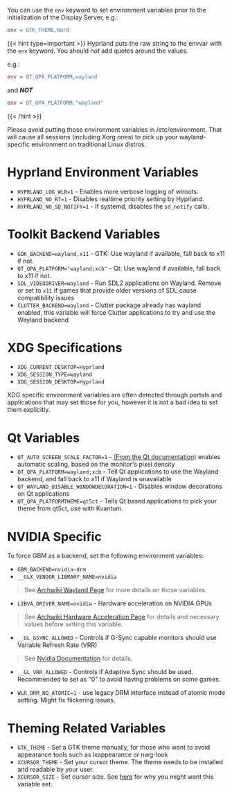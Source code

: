 You can use the `env` keyword to set environment variables prior to the initialization of
the Display Server, e.g.:
```ini
env = GTK_THEME,Nord
```

{{< hint type=important >}}
Hyprland puts the raw string to the envvar with the `env` keyword. You should _not_ add quotes around the values.

e.g.:
```ini
env = QT_QPA_PLATFORM,wayland
```

and ***NOT***
```ini
env = QT_QPA_PLATFORM,"wayland"
```
{{< /hint >}}

Please avoid putting those environment variables in /etc/environment. That will cause all
sessions (including Xorg ones) to pick up your wayland-specific environment on traditional
Linux distros.

# Hyprland Environment Variables
- `HYPRLAND_LOG_WLR=1` - Enables more verbose logging of wlroots.
- `HYPRLAND_NO_RT=1` - Disables realtime priority setting by Hyprland.
- `HYPRLAND_NO_SD_NOTIFY=1` - If systemd, disables the `sd_notify` calls.

# Toolkit Backend Variables
- `GDK_BACKEND=wayland,x11` - GTK: Use wayland if available, fall back to x11 if not.
- `QT_QPA_PLATFORM="wayland;xcb"` - Qt: Use wayland if available, fall back to x11 if not.
- `SDL_VIDEODRIVER=wayland` - Run SDL2 applications on Wayland. Remove or set to `x11` if games that provide older versions of SDL cause
  compatibility issues
- `CLUTTER_BACKEND=wayland` - Clutter package already has wayland enabled, this variable will force Clutter applications
  to try and use the Wayland backend

# XDG Specifications

- `XDG_CURRENT_DESKTOP=Hyprland`
- `XDG_SESSION_TYPE=wayland`
- `XDG_SESSION_DESKTOP=Hyprland`

XDG specific environment variables are often detected through portals and applications that may
set those for you, however it is not a bad idea to set them explicitly.

# Qt Variables

- `QT_AUTO_SCREEN_SCALE_FACTOR=1` - [(From the Qt documentation)](https://doc.qt.io/qt-5/highdpi.html)
enables automatic scaling, based on the monitor's pixel density
- `QT_QPA_PLATFORM=wayland;xcb` - Tell Qt applications to use the Wayland backend, and fall back to x11 if Wayland is unavailable
- `QT_WAYLAND_DISABLE_WINDOWDECORATION=1` - Disables window decorations on Qt applications
- `QT_QPA_PLATFORMTHEME=qt5ct` - Tells Qt based applications to pick your theme from qt5ct, use with Kvantum.

# NVIDIA Specific

To force GBM as a backend, set the following environment variables:

- `GBM_BACKEND=nvidia-drm`
- `__GLX_VENDOR_LIBRARY_NAME=nvidia`

> See [Archwiki Wayland Page](https://wiki.archlinux.org/title/Wayland#Requirements) for more details on those variables.

- `LIBVA_DRIVER_NAME=nvidia` - Hardware acceleration on NVIDIA GPUs

> See [Archwiki Hardware Acceleration Page](https://wiki.archlinux.org/title/Hardware_video_acceleration)
> for details and necessary values before setting this variable.

- `__GL_GSYNC_ALLOWED` - Controls if G-Sync capable monitors should use Variable Refresh Rate (VRR)

> See [Nvidia Documentation](https://download.nvidia.com/XFree86/Linux-32bit-ARM/375.26/README/openglenvvariables.html) for details.

- `__GL_VRR_ALLOWED` - Controls if Adaptive Sync should be used. Recommended to set as "0" to avoid having problems on some games.

- `WLR_DRM_NO_ATOMIC=1` - use legacy DRM interface instead of atomic mode setting. Might fix flickering issues.

# Theming Related Variables

- `GTK_THEME` - Set a GTK theme manually, for those who want to avoid appearance tools such as lxappearance or nwg-look
- `XCURSOR_THEME` - Set your cursor theme. The theme needs to be installed and readable by your user.
- `XCURSOR_SIZE` - Set cursor size. See [here](../../FAQ/) for why you might want this variable set.
